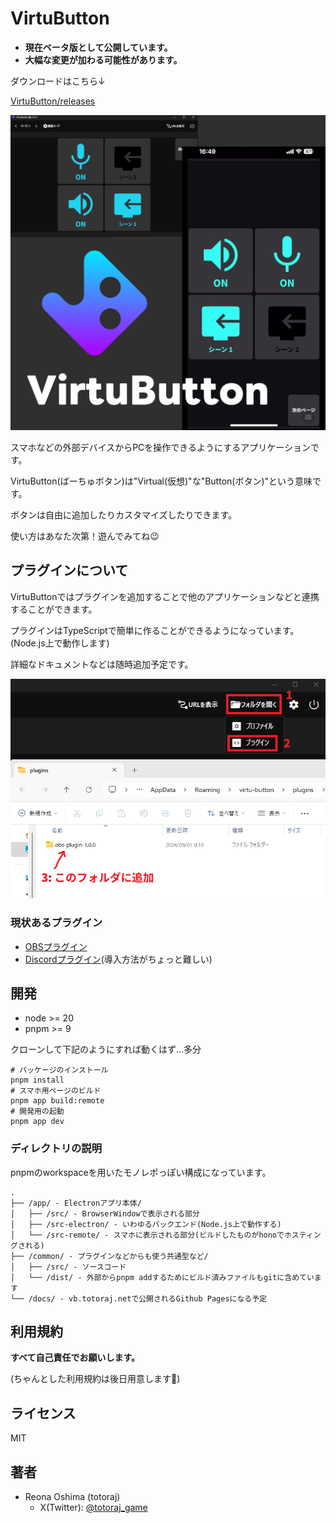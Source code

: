 # VirtuButton

- **現在ベータ版として公開しています。**
- **大幅な変更が加わる可能性があります。**

ダウンロードはこちら↓

[VirtuButton/releases](https://github.com/totoraj930/VirtuButton/releases)

![サムネイル](./assets/thumbnail.png)

スマホなどの外部デバイスからPCを操作できるようにするアプリケーションです。

VirtuButton(ばーちゅボタン)は"Virtual(仮想)"な"Button(ボタン)"という意味です。

ボタンは自由に追加したりカスタマイズしたりできます。

使い方はあなた次第！遊んでみてね😉

## プラグインについて

VirtuButtonではプラグインを追加することで他のアプリケーションなどと連携することができます。

プラグインはTypeScriptで簡単に作ることができるようになっています。(Node.js上で動作します)

詳細なドキュメントなどは随時追加予定です。

![プラグインの追加方法](./assets/plugin-dir.png)

### 現状あるプラグイン

- [OBSプラグイン](https://github.com/totoraj930/VB-OBS-Plugin)
- [Discordプラグイン](https://github.com/totoraj930/VB-DiscordPlugin)(導入方法がちょっと難しい)

## 開発

- node >= 20
- pnpm >= 9

クローンして下記のようにすれば動くはず…多分

```shell
# パッケージのインストール
pnpm install
# スマホ用ページのビルド
pnpm app build:remote
# 開発用の起動
pnpm app dev
```

### ディレクトリの説明

pnpmのworkspaceを用いたモノレポっぽい構成になっています。

```
.
├── /app/ - Electronアプリ本体/
│   ├── /src/ - BrowserWindowで表示される部分
│   ├── /src-electron/ - いわゆるバックエンド(Node.js上で動作する)
│   └── /src-remote/ - スマホに表示される部分(ビルドしたものがhonoでホスティングされる)
├── /common/ - プラグインなどからも使う共通型など/
│   ├── /src/ - ソースコード
│   └── /dist/ - 外部からpnpm addするためにビルド済みファイルもgitに含めています
└── /docs/ - vb.totoraj.netで公開されるGithub Pagesになる予定
```


## 利用規約

**すべて自己責任でお願いします。**

(ちゃんとした利用規約は後日用意します🙇)

## ライセンス

MIT

## 著者

- Reona Oshima (totoraj)
  - X(Twitter): [@totoraj_game](https://x.com/totoraj_game)
